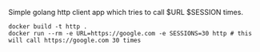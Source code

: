 Simple golang http client app which tries to call $URL $SESSION times.

```
docker build -t http .
docker run --rm -e URL=https://google.com -e SESSIONS=30 http # this will call https://google.com 30 times
```
